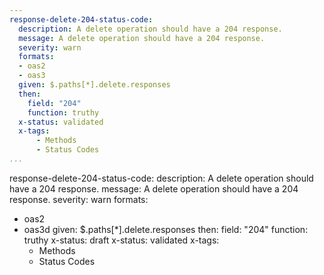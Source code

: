```yaml
---
response-delete-204-status-code:
  description: A delete operation should have a 204 response.
  message: A delete operation should have a 204 response.
  severity: warn
  formats:
  - oas2
  - oas3
  given: $.paths[*].delete.responses
  then:
    field: "204"
    function: truthy
  x-status: validated
  x-tags:
      - Methods
      - Status Codes       
...
```

response-delete-204-status-code:
  description: A delete operation should have a 204 response.
  message: A delete operation should have a 204 response.
  severity: warn
  formats:
  - oas2
  - oas3d
  given: $.paths[*].delete.responses
  then:
    field: "204"
    function: truthy
  x-status: draft
  x-status: validated
  x-tags:
      - Methods
      - Status Codes    